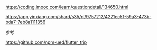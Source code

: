 https://coding.imooc.com/learn/questiondetail/134650.html

https://app.yinxiang.com/shard/s35/nl/9757212/4221ec51-59a3-473b-bda7-7eb8a1111356

参考

https://github.com/npm-ued/flutter_trip